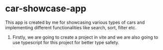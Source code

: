 # car-showcase-app

This app is created by me for showcasing various types of cars and implementing different functionalities like search, sort, filter etc.

1. Firstly, we are going to create a project in vite and we are also going to use typescript for this project for better type safety.
